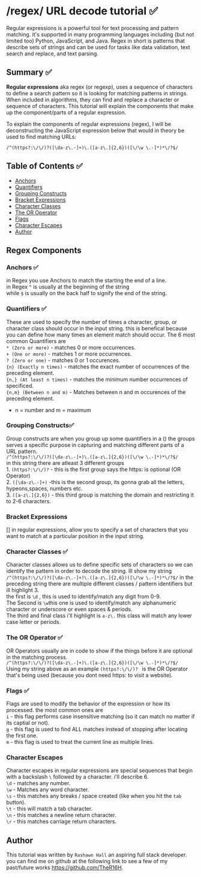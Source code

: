 # /regex/ URL decode tutorial ✅

Regular expressions is a powerful tool for text processing and pattern matching. it's  supported in many programming languages including (but not limited too) Python, JavaScript, and Java. Regex in short is patterns that describe sets of strings and can be used for tasks like data validation, text search and replace, and text parsing.

## Summary ✅

**Regular expressions** aka regex (or regexp), uses a sequence of characters to define a search pattern so it is looking for matching patterns in strings. When included in algorithms, they can find and replace a character or sequence of characters. This tutorial will explain the components that make up the component/parts of a regular expression. 

To explain the components of regular expressions (regex), I will be deconstructing the JavaScript expression below that would in theory be used to find matching URLs:

`/^(https?:\/\/)?([\da-z\.-]+)\.([a-z\.]{2,6})([\/\w \.-]*)*\/?$/`

## Table of Contents ✅

- [Anchors](#anchors)
- [Quantifiers](#quantifiers)
- [Grouping Constructs](#grouping-constructs)
- [Bracket Expressions](#bracket-expressions)
- [Character Classes](#character-classes)
- [The OR Operator](#the-or-operator)
- [Flags](#flags)
- [Character Escapes](#character-escapes)
- [Author](#author)

## Regex Components

### Anchors ✅
in Regex you use Anchors to match the starting the end of a line. 
<br> in Regex `^` is usually at the beginning of the string 
<br> while `$` is usually on the back half to signify the end of the string.

### Quantifiers ✅
These are used to specify the number of times a character, group, or character class should occur in the input string. this is benefical because you can define how many times an element match should occur. The 6 most common Quantifiers are 
<br> `* (Zero or more)` - matches 0 or more occurrences.
<br> `+ (One or more)` - matches 1 or more occurrences.
<br> `? (Zero or one)` - matches 0 or 1 occurences.
<br> `{n} (Exactly n times)` - matches the exact number of occurrences of the preceding element.
<br> `{n,} (At least n times)` - matches the minimum number occurrences of specificed.
<br> `{n,m} (Between n and m)` - Matches between n and m occurences of the preceding element.
 * n = number and m = maximum

### Grouping Constructs✅
Group constructs are when you group up some quantifiers in a () the groups serves a specific purpose in capturing and matching different parts of a URL pattern. <br> `/^(https?:\/\/)?([\da-z\.-]+)\.([a-z\.]{2,6})([\/\w \.-]*)*\/?$/` <br>
in this string there are atleast 3 different groups
<br> 1. `(https?:\/\/)?` - this is the first group says the https: is optional (OR Operator)
<br> 2. `([\da-z\.-]+)` -this is the second group, its gonna grab all the letters, hypeons,spaces, numbers etc.
<br> 3. `([a-z\.]{2,6})` - this third group is matching the domain and restricting it to 2-6 characters.

### Bracket Expressions
[] in regular expressions, allow you to specify a set of characters that you want to match at a particular position in the input string. 

### Character Classes ✅
Character classes allows us to define specific sets of characters so we can identify the pattern in order to decode the string. Ill show my string `/^(https?:\/\/)?([\da-z\.-]+)\.([a-z\.]{2,6})([\/\w \.-]*)*\/?$/` in the preceding string there are multiple different classes / pattern identifiers but ill highlight 3. <br> the first is `\d` , this is used to identify/match any digit from 0-9. <br> The Second is `\w`this one is used to identify/match any alphanumeric character or underscore or even spaces & periods. <br> The third and final class i'll highlight is `a-z\.` this class will match any lower case letter or periods. 

### The OR Operator ✅
OR Operators usually are in code to show if the things before it are optional in the matching process. <br> ``/^(https?:\/\/)?([\da-z\.-]+)\.([a-z\.]{2,6})([\/\w \.-]*)*\/?$/``  <br> Using my string above as an example `(https?:\/\/)? ` is the OR Operator that's being used (because you dont need https: to visit a website).

### Flags ✅
Flags are used to modify the behavior of the expression or how its processed. the most common ones are 
<br> `i` - this flag performs case insensitive matching (so it can match no matter if its captial or not).
<br> `g` - this flag is used to find ALL matches instead of stopping after locating the first one.
<br> `m` - this flag is used to treat the current line as multiple lines. 

### Character Escapes
Character escapes in regular expressions are special sequences that begin with a backslash `\` followed by a character. i'll describe 6. 
<br> `\d` - matches any number.
<br> `\w` - Matches any word character.
<br> `\s` - this matches any breaks / space  created (like when you hit the `tab` button).
<br> `\t` - this will match a tab character.
<br> `\n` - this matches a newline return character.
<br> `\r` - this matches carriage return characters.

## Author 
This tutorial was written by `Rashawn Hall` an aspiring full stack developer. you can find me on github at the following link to see a few of my past/future works https://github.com/TheR16H. 
